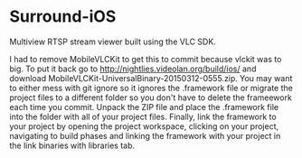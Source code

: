 # Surround-iOS
Multiview RTSP stream viewer built using the VLC SDK.

I had to remove MobileVLCKit to get this to commit because vlckit was to big. To put it back go to http://nightlies.videolan.org/build/ios/ and download MobileVLCKit-UniversalBinary-20150312-0555.zip. You may want to either mess with git ignore so it ignores the .framework file or migrate the project files to a different folder so you don't have to delete the frameework each time you commit. Unpack the ZIP file and place the .framework file into the folder with all of your project files. Finally, link the framework to your project by opening the project workspace, clicking on your project, navigating to build phases and linking the framework with your project in the link binaries with libraries tab. 
